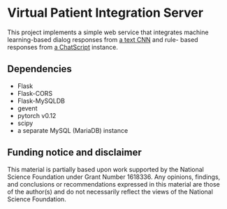 # Virtual Patient Integration Server

This project implements a simple web service that integrates machine learning-based
dialog responses from [a text CNN](https://github.com/OSU-slatelab/vp-cnn) and rule-
based responses from [a ChatScript](https://github.com/OSU-slatelab/vp-chatscript)
instance.

## Dependencies

* Flask
* Flask-CORS
* Flask-MySQLDB
* gevent
* pytorch v0.12
* scipy
* a separate MySQL (MariaDB) instance

## Funding notice and disclaimer

This material is partially based upon work supported by the National Science
Foundation under Grant Number 1618336. Any opinions, findings, and conclusions or
recommendations expressed in this material are those of the author(s) and do not
necessarily reflect the views of the National Science Foundation.